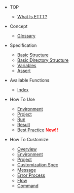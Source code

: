 
* TOP

  * [What Is ETTT?](README.md)

* Concept

  * [Glossary](pages/concept/glossary.md)

* Specification

  * [Basic Structure](pages/specification/basic_structure.md)
  * [Basic Directory Structure](pages/specification/basic_directory_structure.md)
  * [Variables](pages/specification/variables.md)
  * [Assert](pages/specification/assert.md)
  
* Available Functions
  * [Index](pages/specification/functions/index.md)
    
* How To Use
  * [Environment](pages/use/environment.md)
  * [Project](pages/use/build.md)
  * [Run](pages/use/run.md)
  * [Result](pages/use/result.md)
  * [Best Practice](pages/use/best_practices.md) __<span style="color:red">New!!<span>__

* How To Customize
  * [Overview](pages/customize/overview.md)
  * [Environment](pages/customize/environment.md)
  * [Project](pages/customize/project.md)
  * [Customization Spec](pages/customize/spec.md)
  * [Message](pages/customize/message.md)
  * [Error Process](pages/customize/errorprocess.md)
  * [Flow](pages/customize/flow.md)
  * [Command](pages/customize/command.md)

